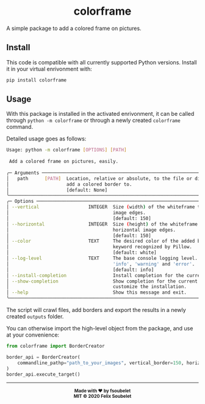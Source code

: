 <h1 align="center">
  <b>colorframe</b>
</h1>

A simple package to add a colored frame on pictures.

## Install

This code is compatible with all currently supported Python versions.
Install it in your virtual enrivonment with:

```bash
pip install colorframe
```

## Usage

With this package is installed in the activated enrivonment, it can be called through `python -m colorframe` or through a newly created `colorframe` command.

Detailed usage goes as follows:

```bash
Usage: python -m colorframe [OPTIONS] [PATH]                                                 
                                                                                              
 Add a colored frame on pictures, easily.                                                     
                                                                                              
╭─ Arguments ────────────────────────────────────────────────────────────────────────────────╮
│   path      [PATH]  Location, relative or absolute, to the file or directory of files to   │
│                     add a colored border to.                                               │
│                     [default: None]                                                        │
╰────────────────────────────────────────────────────────────────────────────────────────────╯
╭─ Options ──────────────────────────────────────────────────────────────────────────────────╮
│ --vertical                  INTEGER  Size (width) of the whiteframe to add on the vertical │
│                                      image edges.                                          │
│                                      [default: 150]                                        │
│ --horizontal                INTEGER  Size (height) of the whiteframe to add on the         │
│                                      horizontal image edges.                               │
│                                      [default: 150]                                        │
│ --color                     TEXT     The desired color of the added border. Should be a    │
│                                      keyword recognized by Pillow.                         │
│                                      [default: white]                                      │
│ --log-level                 TEXT     The base console logging level. Can be 'debug',       │
│                                      'info', 'warning' and 'error'.                        │
│                                      [default: info]                                       │
│ --install-completion                 Install completion for the current shell.             │
│ --show-completion                    Show completion for the current shell, to copy it or  │
│                                      customize the installation.                           │
│ --help                               Show this message and exit.                           │
╰────────────────────────────────────────────────────────────────────────────────────────────╯
```

The script will crawl files, add borders and export the results in a newly created `outputs` folder.

You can otherwise import the high-level object from the package, and use at your convenience:

```python
from colorframe import BorderCreator

border_api = BorderCreator(
    commandline_pathp="path_to_your_images", vertical_border=150, horizontal_border=100, color="blue"
)
border_api.execute_target()
```

---

<div align="center">
  <sub><strong>Made with ♥︎ by fsoubelet</strong></sub>
  <br>
  <sub><strong>MIT &copy 2020 Felix Soubelet</strong></sub>
</div>
